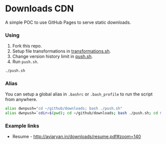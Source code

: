 # Downloads CDN

A simple POC to use GitHub Pages to serve static downloads.


### Using

1. Fork this repo.
2. Setup file transformations in [transformations.sh](https://github.com/aviaryan/downloads/blob/gh-pages/transformations.sh).
3. Change version history limit in [push.sh](https://github.com/aviaryan/downloads/blob/gh-pages/push.sh).
3. Run `push.sh`.

```sh
./push.sh
```


### Alias

You can setup a global alias in `.bashrc` or `.bash_profile` to run the script from anywhere.

```sh
alias dwnpush="cd ~/github/downloads; bash ./push.sh"
alias dwnpush=`cdir=$(pwd); cd ~/github/downloads; bash ./push.sh; cd $cdir`
```


### Example links

* Resume - http://aviaryan.in/downloads/resume.pdf#zoom=140
